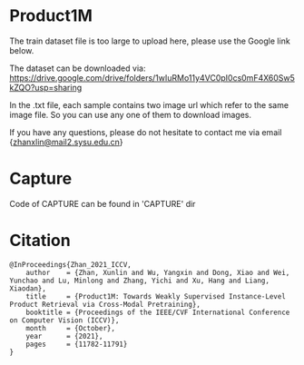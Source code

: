# Product1M

The train dataset file is too large to upload here, please use the Google link below.

The dataset can be downloaded via:
https://drive.google.com/drive/folders/1wIuRMo11y4VC0pI0cs0mF4X60Sw5kZQO?usp=sharing


In the .txt file, each sample contains two image url which refer to the same image file. So you can use any one of them to download images. 


If you have any questions, please do not hesitate to contact me via email {zhanxlin@mail2.sysu.edu.cn}


# Capture

Code of CAPTURE can be found in 'CAPTURE' dir 


# Citation

```
@InProceedings{Zhan_2021_ICCV,
    author    = {Zhan, Xunlin and Wu, Yangxin and Dong, Xiao and Wei, Yunchao and Lu, Minlong and Zhang, Yichi and Xu, Hang and Liang, Xiaodan},
    title     = {Product1M: Towards Weakly Supervised Instance-Level Product Retrieval via Cross-Modal Pretraining},
    booktitle = {Proceedings of the IEEE/CVF International Conference on Computer Vision (ICCV)},
    month     = {October},
    year      = {2021},
    pages     = {11782-11791}
}
```



